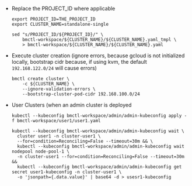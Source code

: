 * Replace the PROJECT_ID where applicable
    ```
    export PROJECT_ID=THE_PROJECT_ID
    export CLUSTER_NAME=standalone-single

    sed "s/PROJECT_ID/${PROJECT_ID}/" \
        bmctl-workspace/${CLUSTER_NAME}/${CLUSTER_NAME}.yaml_tmpl \
        > bmctl-workspace/${CLUSTER_NAME}/${CLUSTER_NAME}.yaml
    ```

* Execute cluster creation (ignore errors, because gcloud is not initialized locally, bootstrap cidr because, if using kvm, the default `192.168.122.0/24` will cause errors)
    ```
    bmctl create cluster \
        -c ${CLUSTER_NAME} \
        --ignore-validation-errors \
        --bootstrap-cluster-pod-cidr 192.168.100.0/24
    ```

* User Clusters (when an admin cluster is deployed

    ```
    kubectl --kubeconfig bmctl-workspace/admin/admin-kubeconfig apply -f bmctl-workspace/user1/user1.yaml
    ```

    ```
    kubectl --kubeconfig bmctl-workspace/admin/admin-kubeconfig wait \
      cluster user1 -n cluster-user1 \
      --for=condition=Reconciling=False --timeout=30m && \
      kubectl --kubeconfig bmctl-workspace/admin/admin-kubeconfig wait nodepool node-pool-1 \
      -n cluster-user1 --for=condition=Reconciling=False --timeout=30m &&
      kubectl --kubeconfig bmctl-workspace/admin/admin-kubeconfig get secret user1-kubeconfig -n cluster-user1 \
      -o 'jsonpath={.data.value}' | base64 -d > usesr1-kubeconfig
    ```
